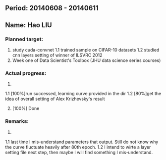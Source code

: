 ## Period: 20140608 - 20140611
## Name: Hao LIU


### Planned target:
1. study cuda-convnet
   1.1 trained sample on CIFAR-10 datasets
   1.2 studied cnn layers setting of winner of ILSVRC 2012
2. Week one of Data Scientist's Toolbox (JHU data science series courses)


### Actual progress:
1.  
 1.1 [100%]run successed, learning curve provided in the dir
 1.2 [80%]get the idea of overall setting of Alex Krizhevsky's result

2. [100%] Done


### Remarks:
1. 
  1.1 last time I mis-understand parameters that output.
      Still do not know why the curve fluctuate heavily after 80th epoch.
  1.2 I intend to wirte a layer setting file next step, then maybe I will find something I mis-understand.
